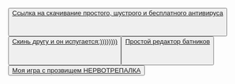 <button><a href="Mrkliner.github.io/Anti_virus_soul.msi">Ссылка на скачивание простого, шустрого и бесплатного антивируса
<h1></h1>
<button><a href="Mrkliner.github.io/Trolling.exe">Скинь другу и он испугается:))))))))
<h1></h1>
<button><a href="Mrkliner.github.io/Bat_cmd_editor.zip">Простой редактор батников
<h1></h1>
<button><a href="Mrkliner.github.io/falling ball (alpha 2.0. Full alpha).exe">Моя игра с прозвищем НЕРВОТРЕПАЛКА
